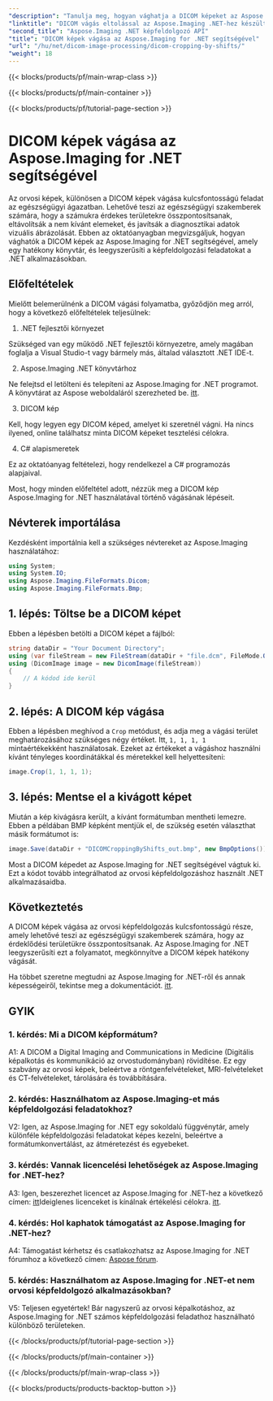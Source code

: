 ```yaml
---
"description": "Tanulja meg, hogyan vághatja a DICOM képeket az Aspose.Imaging for .NET segítségével. Fejlessze az orvosi képfeldolgozást ezzel a lépésről lépésre szóló útmutatóval."
"linktitle": "DICOM vágás eltolással az Aspose.Imaging .NET-hez készült verziójában"
"second_title": "Aspose.Imaging .NET képfeldolgozó API"
"title": "DICOM képek vágása az Aspose.Imaging for .NET segítségével"
"url": "/hu/net/dicom-image-processing/dicom-cropping-by-shifts/"
"weight": 18
---
```


{{< blocks/products/pf/main-wrap-class >}}

{{< blocks/products/pf/main-container >}}

{{< blocks/products/pf/tutorial-page-section >}}

# DICOM képek vágása az Aspose.Imaging for .NET segítségével

Az orvosi képek, különösen a DICOM képek vágása kulcsfontosságú feladat az egészségügyi ágazatban. Lehetővé teszi az egészségügyi szakemberek számára, hogy a számukra érdekes területekre összpontosítsanak, eltávolítsák a nem kívánt elemeket, és javítsák a diagnosztikai adatok vizuális ábrázolását. Ebben az oktatóanyagban megvizsgáljuk, hogyan vághatók a DICOM képek az Aspose.Imaging for .NET segítségével, amely egy hatékony könyvtár, és leegyszerűsíti a képfeldolgozási feladatokat a .NET alkalmazásokban.

## Előfeltételek

Mielőtt belemerülnénk a DICOM vágási folyamatba, győződjön meg arról, hogy a következő előfeltételek teljesülnek:

1. .NET fejlesztői környezet

Szükséged van egy működő .NET fejlesztői környezetre, amely magában foglalja a Visual Studio-t vagy bármely más, általad választott .NET IDE-t.

2. Aspose.Imaging .NET könyvtárhoz

Ne felejtsd el letölteni és telepíteni az Aspose.Imaging for .NET programot. A könyvtárat az Aspose weboldaláról szerezheted be. [itt](https://releases.aspose.com/imaging/net/).

3. DICOM kép

Kell, hogy legyen egy DICOM képed, amelyet ki szeretnél vágni. Ha nincs ilyened, online találhatsz minta DICOM képeket tesztelési célokra.

4. C# alapismeretek

Ez az oktatóanyag feltételezi, hogy rendelkezel a C# programozás alapjaival.

Most, hogy minden előfeltétel adott, nézzük meg a DICOM kép Aspose.Imaging for .NET használatával történő vágásának lépéseit.

## Névterek importálása

Kezdésként importálnia kell a szükséges névtereket az Aspose.Imaging használatához:

```csharp
using System;
using System.IO;
using Aspose.Imaging.FileFormats.Dicom;
using Aspose.Imaging.FileFormats.Bmp;
```

## 1. lépés: Töltse be a DICOM képet

Ebben a lépésben betölti a DICOM képet a fájlból:

```csharp
string dataDir = "Your Document Directory";
using (var fileStream = new FileStream(dataDir + "file.dcm", FileMode.Open, FileAccess.Read))
using (DicomImage image = new DicomImage(fileStream))
{
    // A kódod ide kerül
}
```

## 2. lépés: A DICOM kép vágása

Ebben a lépésben meghívod a `Crop` metódust, és adja meg a vágási terület meghatározásához szükséges négy értéket. Itt, `1, 1, 1, 1` mintaértékekként használatosak. Ezeket az értékeket a vágáshoz használni kívánt tényleges koordinátákkal és méretekkel kell helyettesíteni:

```csharp
image.Crop(1, 1, 1, 1);
```

## 3. lépés: Mentse el a kivágott képet

Miután a kép kivágásra került, a kívánt formátumban mentheti lemezre. Ebben a példában BMP képként mentjük el, de szükség esetén választhat másik formátumot is:

```csharp
image.Save(dataDir + "DICOMCroppingByShifts_out.bmp", new BmpOptions());
```

Most a DICOM képedet az Aspose.Imaging for .NET segítségével vágtuk ki. Ezt a kódot tovább integrálhatod az orvosi képfeldolgozáshoz használt .NET alkalmazásaidba.

## Következtetés

A DICOM képek vágása az orvosi képfeldolgozás kulcsfontosságú része, amely lehetővé teszi az egészségügyi szakemberek számára, hogy az érdeklődési területükre összpontosítsanak. Az Aspose.Imaging for .NET leegyszerűsíti ezt a folyamatot, megkönnyítve a DICOM képek hatékony vágását.

Ha többet szeretne megtudni az Aspose.Imaging for .NET-ről és annak képességeiről, tekintse meg a dokumentációt. [itt](https://reference.aspose.com/imaging/net/). 

## GYIK

### 1. kérdés: Mi a DICOM képformátum?

A1: A DICOM a Digital Imaging and Communications in Medicine (Digitális képalkotás és kommunikáció az orvostudományban) rövidítése. Ez egy szabvány az orvosi képek, beleértve a röntgenfelvételeket, MRI-felvételeket és CT-felvételeket, tárolására és továbbítására.

### 2. kérdés: Használhatom az Aspose.Imaging-et más képfeldolgozási feladatokhoz?

V2: Igen, az Aspose.Imaging for .NET egy sokoldalú függvénytár, amely különféle képfeldolgozási feladatokat képes kezelni, beleértve a formátumkonvertálást, az átméretezést és egyebeket.

### 3. kérdés: Vannak licencelési lehetőségek az Aspose.Imaging for .NET-hez?

A3: Igen, beszerezhet licencet az Aspose.Imaging for .NET-hez a következő címen: [itt](https://purchase.aspose.com/buy)Ideiglenes licenceket is kínálnak értékelési célokra. [itt](https://purchase.aspose.com/temporary-license/).

### 4. kérdés: Hol kaphatok támogatást az Aspose.Imaging for .NET-hez?

A4: Támogatást kérhetsz és csatlakozhatsz az Aspose.Imaging for .NET fórumhoz a következő címen: [Aspose fórum](https://forum.aspose.com/).

### 5. kérdés: Használhatom az Aspose.Imaging for .NET-et nem orvosi képfeldolgozó alkalmazásokban?

V5: Teljesen egyetértek! Bár nagyszerű az orvosi képalkotáshoz, az Aspose.Imaging for .NET számos képfeldolgozási feladathoz használható különböző területeken.

{{< /blocks/products/pf/tutorial-page-section >}}

{{< /blocks/products/pf/main-container >}}

{{< /blocks/products/pf/main-wrap-class >}}

{{< blocks/products/products-backtop-button >}}
